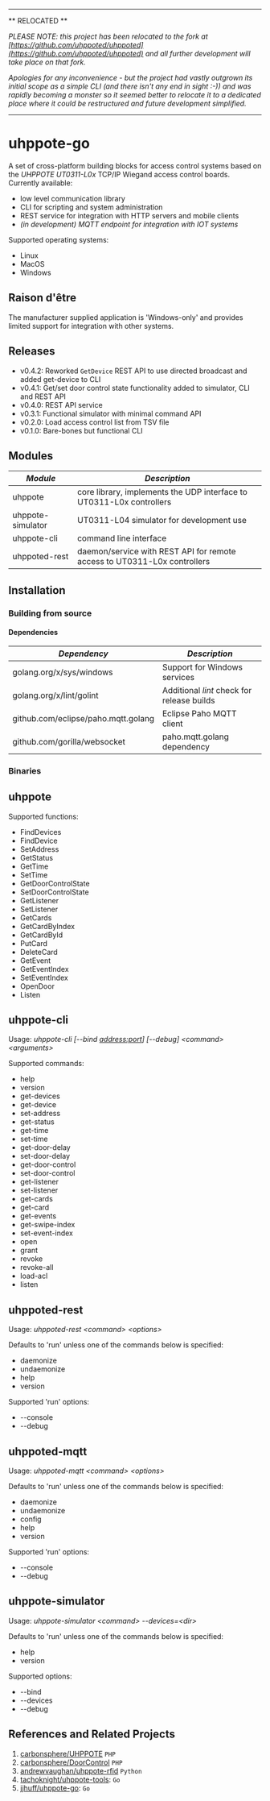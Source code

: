 ___
** RELOCATED **

*PLEASE NOTE: this project has been relocated to the fork at [https://github.com/uhppoted/uhppoted](https://github.com/uhppoted/uhppoted) and all further development will take place on that fork.*

*Apologies for any inconvenience - but the project had vastly outgrown its initial scope as a simple CLI (and there isn't any end 
in sight :-)) and was rapidly becoming a monster so it seemed better to relocate it to a dedicated place where it could be 
restructured and future development simplified.*
___

# uhppote-go

A set of cross-platform building blocks for access control systems based on the *UHPPOTE UT0311-L0x* TCP/IP 
Wiegand access control boards. Currently available:

- low level communication library
- CLI for scripting and system administration
- REST service for integration with HTTP servers and mobile clients
- *(in development) MQTT endpoint for integration with IOT systems*

Supported operating systems:
- Linux
- MacOS
- Windows

## Raison d'être

The manufacturer supplied application is 'Windows-only' and provides limited support for integration with other
systems.

## Releases

- v0.4.2: Reworked `GetDevice` REST API to use directed broadcast and added get-device to CLI
- v0.4.1: Get/set door control state functionality added to simulator, CLI and REST API
- v0.4.0: REST API service
- v0.3.1: Functional simulator with minimal command API
- v0.2.0: Load access control list from TSV file
- v0.1.0: Bare-bones but functional CLI

## Modules

| *Module*          | *Description*                                                            |
| ----------------- | ------------------------------------------------------------------------ |
| uhppote           | core library, implements the UDP interface to UT0311-L0x controllers     |
| uhppote-simulator | UT0311-L04 simulator for development use                                 |
| uhppote-cli       | command line interface                                                   |
| uhppoted-rest     | daemon/service with REST API for remote access to UT0311-L0x controllers |

## Installation

### Building from source

#### Dependencies

| *Dependency*                        | *Description*                                          |
| ----------------------------------- | ------------------------------------------------------ |
| golang.org/x/sys/windows            | Support for Windows services                           |
| golang.org/x/lint/golint            | Additional *lint* check for release builds             |
| github.com/eclipse/paho.mqtt.golang | Eclipse Paho MQTT client                               |
| github.com/gorilla/websocket        | paho.mqtt.golang dependency                            |

### Binaries

## uhppote

Supported functions:
- FindDevices
- FindDevice
- SetAddress
- GetStatus
- GetTime
- SetTime
- GetDoorControlState
- SetDoorControlState
- GetListener
- SetListener
- GetCards
- GetCardByIndex
- GetCardById
- PutCard
- DeleteCard
- GetEvent
- GetEventIndex
- SetEventIndex
- OpenDoor
- Listen

## uhppote-cli

Usage: *uhppote-cli [--bind <address:port>] [--debug] \<command\> \<arguments\>*

Supported commands:

- help
- version
- get-devices
- get-device
- set-address
- get-status
- get-time
- set-time
- get-door-delay
- set-door-delay
- get-door-control
- set-door-control
- get-listener
- set-listener
- get-cards
- get-card
- get-events
- get-swipe-index
- set-event-index
- open
- grant
- revoke
- revoke-all
- load-acl
- listen

## uhppoted-rest

Usage: *uhppoted-rest \<command\> \<options\>*

Defaults to 'run' unless one of the commands below is specified: 

- daemonize
- undaemonize
- help
- version

Supported 'run' options:
- --console
- --debug

## uhppoted-mqtt

Usage: *uhppoted-mqtt \<command\> \<options\>*

Defaults to 'run' unless one of the commands below is specified: 

- daemonize
- undaemonize
- config
- help
- version

Supported 'run' options:
- --console
- --debug

## uhppote-simulator

Usage: *uhppote-simulator \<command\> --devices=\<dir\>*

Defaults to 'run' unless one of the commands below is specified: 

- help
- version

Supported options:
- --bind <IP address to bind to>
- --devices <directory path for device files>
- --debug

## References and Related Projects

1. [carbonsphere/UHPPOTE](https://github.com/carbonsphere/UHPPOTE) `PHP`
2. [carbonsphere/DoorControl](https://github.com/carbonsphere/DoorControl) `PHP`
2. [andrewvaughan/uhppote-rfid](https://github.com/andrewvaughan/uhppote-rfid) `Python`
3. [tachoknight/uhppote-tools](https://github.com/tachoknight/uhppote-tools): `Go`
4. [jjhuff/uhppote-go](https://github.com/jjhuff/uhppote-go): `Go`






